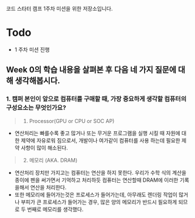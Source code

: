 코드 스타터 캠프 1주차 미션을 위한 저장소입니다.

# Todo

- 1 주차 미션 진행

## Week 0의 학습 내용을 살펴본 후 다음 네 가지 질문에 대해 생각해봅시다.

### 1. 캠퍼 본인이 앞으로 컴퓨터를 구매할 때, 가장 중요하게 생각할 컴퓨터의 구성요소는 무엇인가요?

> 1. Processor(GPU or CPU or SOC AP)

- 연산처리는 빠를수록 좋고 많거나 또는 무거운 프로그램을 실행 시킬 때 자원에 대한 제약에 자유로워 짐으로서, 개발이나 여가같이 컴퓨터를 사용 하는데 필요한 제약 사항이 많이 해소된다.

> 2. 메모리 (AKA. DRAM)

- 연산처리 장치만 가지고는 컴퓨터는 연산을 하지 못한다. 우리가 수학 식의 계산을 종이에 펜을 써가면서 기억하고 처리하듯 컴퓨터는 연산할때 DRAM에 이러한 기록을해서  연산을 처리한다.
- 또한 메모리에 들어가는것은 프로세스가 들어가는데, 아무래도 렌더링 작업이 많거나 부피가 큰 프로세스가 들어가는 경우, 많은 양의 메모리가 반드시 필요하게 되므로 두 번째로 메모리를 생각했다.
